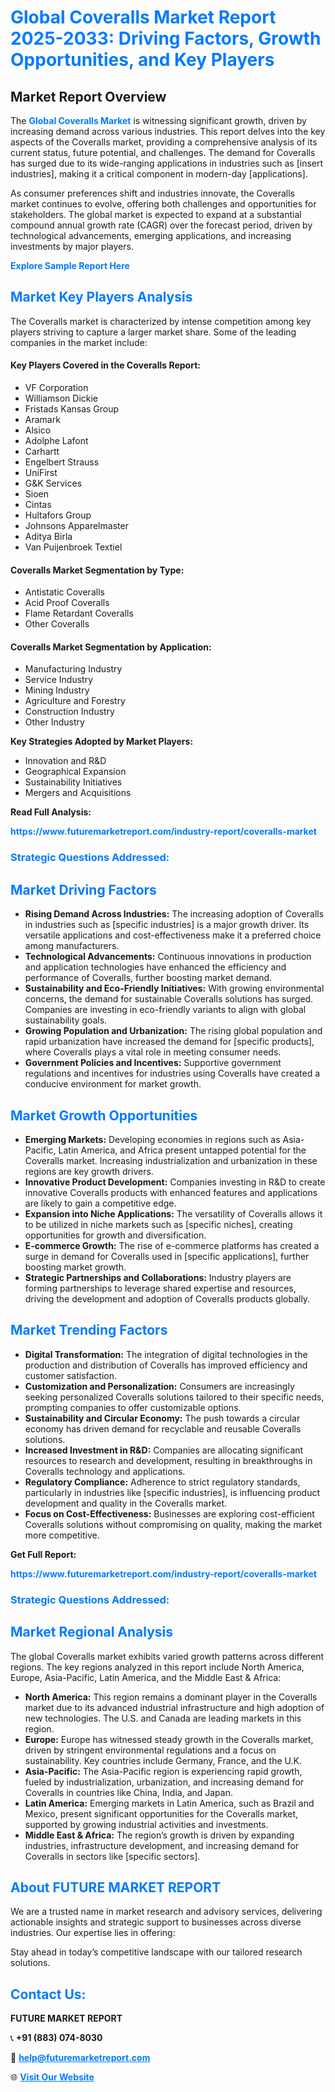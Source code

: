 <h1 style="color: #007BFF;">Global Coveralls Market Report 2025-2033: Driving Factors, Growth Opportunities, and Key Players</h1>

<section id="overview">
<h2>Market Report Overview</h2>
<p>The <a href="https://www.futuremarketreport.com/industry-report/coveralls-market" style="color: #007BFF; text-decoration: none;"><strong>Global Coveralls Market</strong></a> is witnessing significant growth, driven by increasing demand across various industries. This report delves into the key aspects of the Coveralls market, providing a comprehensive analysis of its current status, future potential, and challenges. The demand for Coveralls has surged due to its wide-ranging applications in industries such as [insert industries], making it a critical component in modern-day [applications].</p>
<p>As consumer preferences shift and industries innovate, the Coveralls market continues to evolve, offering both challenges and opportunities for stakeholders. The global market is expected to expand at a substantial compound annual growth rate (CAGR) over the forecast period, driven by technological advancements, emerging applications, and increasing investments by major players.</p>
</section>

<section id="overview">
<p><a href="https://www.futuremarketreport.com/request-sample/reportId=100640" style="color: #007BFF; text-decoration: none;"><strong>Explore Sample Report Here</strong></a></p>
</section>

<section id="key-players">
<h2 style="color: #007BFF;">Market Key Players Analysis</h2>
<p>The Coveralls market is characterized by intense competition among key players striving to capture a larger market share. Some of the leading companies in the market include:</p>
<h4>Key Players Covered in the Coveralls Report:</h4>
<ul><li>VF Corporation</li><li>Williamson Dickie</li><li>Fristads Kansas Group</li><li>Aramark</li><li>Alsico</li><li>Adolphe Lafont</li><li>Carhartt</li><li>Engelbert Strauss</li><li>UniFirst</li><li>G&amp;K Services</li><li>Sioen</li><li>Cintas</li><li>Hultafors Group</li><li>Johnsons Apparelmaster</li><li>Aditya Birla</li><li>Van Puijenbroek Textiel</li></ul>
<h4>Coveralls Market Segmentation by Type:</h4>
<ul><li>Antistatic Coveralls</li><li>Acid Proof Coveralls</li><li>Flame Retardant Coveralls</li><li>Other Coveralls</li></ul>

<h4>Coveralls Market Segmentation by Application:</h4>
<ul><li>Manufacturing Industry</li><li>Service Industry</li><li>Mining Industry</li><li>Agriculture and Forestry</li><li>Construction Industry</li><li>Other Industry</li></ul>
<p><strong>Key Strategies Adopted by Market Players:</strong></p>
<ul>
<li>Innovation and R&D</li>
<li>Geographical Expansion</li>
<li>Sustainability Initiatives</li>
<li>Mergers and Acquisitions</li>
</ul>
</section>

<section>
<p><strong>Read Full Analysis: </strong></p><a href="https://www.futuremarketreport.com/industry-report/coveralls-market" style="color: #007BFF; text-decoration: none;"><strong>https://www.futuremarketreport.com/industry-report/coveralls-market</strong></a>
<h3 style="color: #007BFF;">Strategic Questions Addressed:</h3>
</section>

<section id="driving-factors">
<h2 style="color: #007BFF;">Market Driving Factors</h2>
<ul>
<li><strong>Rising Demand Across Industries:</strong> The increasing adoption of Coveralls in industries such as [specific industries] is a major growth driver. Its versatile applications and cost-effectiveness make it a preferred choice among manufacturers.</li>
<li><strong>Technological Advancements:</strong> Continuous innovations in production and application technologies have enhanced the efficiency and performance of Coveralls, further boosting market demand.</li>
<li><strong>Sustainability and Eco-Friendly Initiatives:</strong> With growing environmental concerns, the demand for sustainable Coveralls solutions has surged. Companies are investing in eco-friendly variants to align with global sustainability goals.</li>
<li><strong>Growing Population and Urbanization:</strong> The rising global population and rapid urbanization have increased the demand for [specific products], where Coveralls plays a vital role in meeting consumer needs.</li>
<li><strong>Government Policies and Incentives:</strong> Supportive government regulations and incentives for industries using Coveralls have created a conducive environment for market growth.</li>
</ul>
</section>

<section id="growth-opportunities">
<h2 style="color: #007BFF;">Market Growth Opportunities</h2>
<ul>
<li><strong>Emerging Markets:</strong> Developing economies in regions such as Asia-Pacific, Latin America, and Africa present untapped potential for the Coveralls market. Increasing industrialization and urbanization in these regions are key growth drivers.</li>
<li><strong>Innovative Product Development:</strong> Companies investing in R&D to create innovative Coveralls products with enhanced features and applications are likely to gain a competitive edge.</li>
<li><strong>Expansion into Niche Applications:</strong> The versatility of Coveralls allows it to be utilized in niche markets such as [specific niches], creating opportunities for growth and diversification.</li>
<li><strong>E-commerce Growth:</strong> The rise of e-commerce platforms has created a surge in demand for Coveralls used in [specific applications], further boosting market growth.</li>
<li><strong>Strategic Partnerships and Collaborations:</strong> Industry players are forming partnerships to leverage shared expertise and resources, driving the development and adoption of Coveralls products globally.</li>
</ul>
</section>

<section id="trending-factors">
<h2 style="color: #007BFF;">Market Trending Factors</h2>
<ul>
<li><strong>Digital Transformation:</strong> The integration of digital technologies in the production and distribution of Coveralls has improved efficiency and customer satisfaction.</li>
<li><strong>Customization and Personalization:</strong> Consumers are increasingly seeking personalized Coveralls solutions tailored to their specific needs, prompting companies to offer customizable options.</li>
<li><strong>Sustainability and Circular Economy:</strong> The push towards a circular economy has driven demand for recyclable and reusable Coveralls solutions.</li>
<li><strong>Increased Investment in R&D:</strong> Companies are allocating significant resources to research and development, resulting in breakthroughs in Coveralls technology and applications.</li>
<li><strong>Regulatory Compliance:</strong> Adherence to strict regulatory standards, particularly in industries like [specific industries], is influencing product development and quality in the Coveralls market.</li>
<li><strong>Focus on Cost-Effectiveness:</strong> Businesses are exploring cost-efficient Coveralls solutions without compromising on quality, making the market more competitive.</li>
</ul>
</section>

<section>
<p><strong>Get Full Report: </strong></p><a href="https://www.futuremarketreport.com/industry-report/coveralls-market" style="color: #007BFF; text-decoration: none;"><strong>https://www.futuremarketreport.com/industry-report/coveralls-market</strong></a>
<h3 style="color: #007BFF;">Strategic Questions Addressed:</h3>
</section>


<section id="regional-analysis">
<h2 style="color: #007BFF;">Market Regional Analysis</h2>
<p>The global Coveralls market exhibits varied growth patterns across different regions. The key regions analyzed in this report include North America, Europe, Asia-Pacific, Latin America, and the Middle East & Africa:</p>
<ul>
<li><strong>North America:</strong> This region remains a dominant player in the Coveralls market due to its advanced industrial infrastructure and high adoption of new technologies. The U.S. and Canada are leading markets in this region.</li>
<li><strong>Europe:</strong> Europe has witnessed steady growth in the Coveralls market, driven by stringent environmental regulations and a focus on sustainability. Key countries include Germany, France, and the U.K.</li>
<li><strong>Asia-Pacific:</strong> The Asia-Pacific region is experiencing rapid growth, fueled by industrialization, urbanization, and increasing demand for Coveralls in countries like China, India, and Japan.</li>
<li><strong>Latin America:</strong> Emerging markets in Latin America, such as Brazil and Mexico, present significant opportunities for the Coveralls market, supported by growing industrial activities and investments.</li>
<li><strong>Middle East & Africa:</strong> The region’s growth is driven by expanding industries, infrastructure development, and increasing demand for Coveralls in sectors like [specific sectors].</li>
</ul>
</section>

<footer>
<h2 style="color: #007BFF;">About FUTURE MARKET REPORT</h2>
<p>We are a trusted name in market research and advisory services, delivering actionable insights and strategic support to businesses across diverse industries. Our expertise lies in offering:</p>

<p>Stay ahead in today’s competitive landscape with our tailored research solutions.</p>

<h2 style="color: #007BFF;">Contact Us:</h2>
<p><strong>FUTURE MARKET REPORT</strong></p>
<p>📞 <strong>+91 (883) 074-8030</strong></p>
<p>📧 <strong><a href="mailto:help@futuremarketreport.com" style="color: #007BFF;">help@futuremarketreport.com</a></strong></p>
<p>🌐 <strong><a href="https://www.futuremarketreport.com/" style="color: #007BFF;">Visit Our Website</a></strong></p>
</footer>